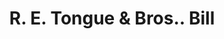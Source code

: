 ---
doi: 10.7916/D81R82N9
date_other: '1900'
date_other_textual: 1900-1909
form: printed ephemera
genre:
- Invoices
name:
- R. E. Tongue & Bros.
object_in_context_url: https://biggert.cul.columbia.edu/items/view/ave_biggert_01442
subject_hierarchical_geographic:
- Philadelphia, Pennsylvania, United States
subject_name:
- R. E. Tongue & Bros.
title: R. E. Tongue & Bros.. Bill
sort_title: R. E. Tongue & Bros.. Bill
call_number: ave_biggert_01442
coordinates:
- 40.00944444444445,-75.13333333333334
pid: ave_biggert_01442
identifiers: ave_biggert_01442
thumbnail: https://derivativo-2.library.columbia.edu/iiif/2/ldpd:344691/full/!256,256/0/native.jpg
permalink: "/items/ave_biggert_01442/"
layout: iiif-image-page
---